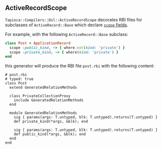 ## ActiveRecordScope

`Tapioca::Compilers::Dsl::ActiveRecordScope` decorates RBI files for
subclasses of `ActiveRecord::Base` which declare
[`scope` fields](https://api.rubyonrails.org/classes/ActiveRecord/Scoping/Named/ClassMethods.html#method-i-scope).

For example, with the following `ActiveRecord::Base` subclass:

~~~rb
class Post < ApplicationRecord
  scope :public_kind, -> { where.not(kind: 'private') }
  scope :private_kind, -> { where(kind: 'private') }
end
~~~

this generator will produce the RBI file `post.rbi` with the following content:

~~~rbi
# post.rbi
# typed: true
class Post
  extend GeneratedRelationMethods

  class PrivateCollectionProxy
    include GeneratedRelationMethods
  end

  module GeneratedRelationMethods
    sig { params(args: T.untyped, blk: T.untyped).returns(T.untyped) }
    def private_kind(*args, &blk); end

    sig { params(args: T.untyped, blk: T.untyped).returns(T.untyped) }
    def public_kind(*args, &blk); end
  end
end
~~~
